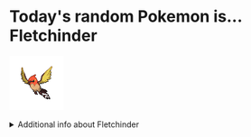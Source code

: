 # Today's random Pokemon is... Fletchinder

![Fletchinder shiny sprite](https://raw.githubusercontent.com/PokeAPI/sprites/master/sprites/pokemon/shiny/662.png)

<details>
<summary>Additional info about Fletchinder</summary>

| srpite type | image |
|------|------|
| front_default | ![Fletchinder front_default sprite](https://raw.githubusercontent.com/PokeAPI/sprites/master/sprites/pokemon/662.png) | </details>